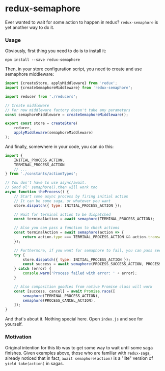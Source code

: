 # redux-semaphore

Ever wanted to wait for some action to happen in redux? `redux-semaphore` is yet another way to do it.

### Usage

Obviously, first thing you need to do is to install it:

`npm install --save redux-semaphore`

Then, in your store configuration script, you need to create and use semaphore middleware:

```javascript
import {createStore, applyMiddleware} from 'redux';
import {createSemaphoreMiddleware} from 'redux-semaphore';

import reducer from './reducers';

// Create middleware
// For now middleware factory doesn't take any parameters 
const semaphoreMiddleware = createSemaphoreMiddleware();

export const store = createStore(
    reducer,
    applyMiddleware(semaphoreMiddleware)
);
```

And finally, somewhere in your code, you can do this:

```javascript
import {
    INITIAL_PROCESS_ACTION,
    TERMINAL_PROCESS_ACTION
    // ...
} from './constants/actionTypes';

// You don't have to use async/await.
// Good ol' semaphore().then will work too
async function theProcess() {
    // Start some async process by firing initial action
    // It can be some saga, or whatever you want
    store.dispatch({ type: INITIAL_PROCESS_ACTION });

    // Wait for terminal action to be dispatched
    const terminalAction = await semaphore(TERMINAL_PROCESS_ACTION);

    // Also you can pass a function to check actions
    const terminalAction = await semaphore(action => {
        return action.type === TERMINAL_PROCESS_ACTION && action.transactionId === transactionId;
    });

    // Furthermore, if you want for semaphore to fail, you can pass second action checker
    try {
        store.dispatch({ type: INITIAL_PROCESS_ACTION });    
        const success = await semaphore(PROCESS_SUCCESS_ACTION, PROCESS_FAIL_ACTION);
    } catch (error) {
        console.warn('Process failed with error: ' + error);
    }

    // Also composition goodies from native Promise class will work
    const [success, cancel] = await Promise.race([
        semaphore(TERMINAL_PROCESS_ACTION),
        semaphore(PROCESS_CANCEL_ACTION),
    ]);
}
```

And that's about it. Nothing special here. Open `index.js` and see for yourself.

### Motivation

Original intention for this lib was to get some way to wait until some saga finishes.
Given examples above, those who are familiar with `redux-saga`, already noticed that in fact,
`await semaphore(action)` is a "lite" version of `yield take(action)` in sagas.